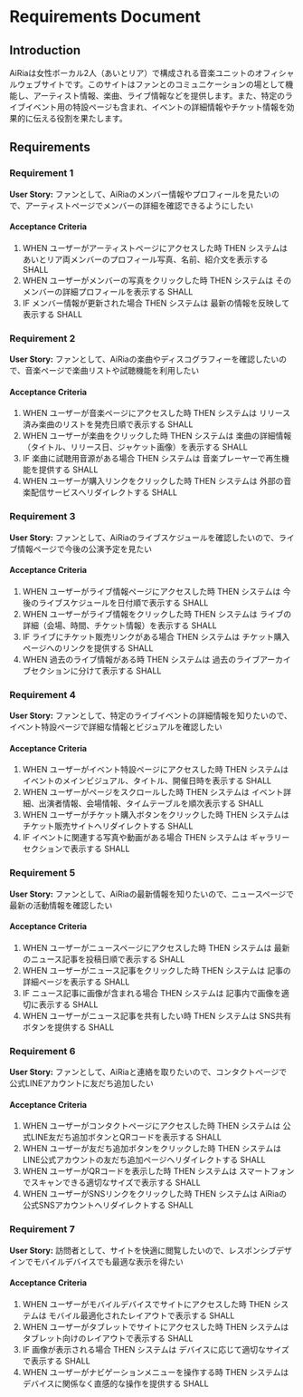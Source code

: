 # Requirements Document

## Introduction

AiRiaは女性ボーカル2人（あいとリア）で構成される音楽ユニットのオフィシャルウェブサイトです。このサイトはファンとのコミュニケーションの場として機能し、アーティスト情報、楽曲、ライブ情報などを提供します。また、特定のライブイベント用の特設ページも含まれ、イベントの詳細情報やチケット情報を効果的に伝える役割を果たします。

## Requirements

### Requirement 1

**User Story:** ファンとして、AiRiaのメンバー情報やプロフィールを見たいので、アーティストページでメンバーの詳細を確認できるようにしたい

#### Acceptance Criteria

1. WHEN ユーザーがアーティストページにアクセスした時 THEN システムは あいとリア両メンバーのプロフィール写真、名前、紹介文を表示する SHALL
2. WHEN ユーザーがメンバーの写真をクリックした時 THEN システムは そのメンバーの詳細プロフィールを表示する SHALL
3. IF メンバー情報が更新された場合 THEN システムは 最新の情報を反映して表示する SHALL

### Requirement 2

**User Story:** ファンとして、AiRiaの楽曲やディスコグラフィーを確認したいので、音楽ページで楽曲リストや試聴機能を利用したい

#### Acceptance Criteria

1. WHEN ユーザーが音楽ページにアクセスした時 THEN システムは リリース済み楽曲のリストを発売日順で表示する SHALL
2. WHEN ユーザーが楽曲をクリックした時 THEN システムは 楽曲の詳細情報（タイトル、リリース日、ジャケット画像）を表示する SHALL
3. IF 楽曲に試聴用音源がある場合 THEN システムは 音楽プレーヤーで再生機能を提供する SHALL
4. WHEN ユーザーが購入リンクをクリックした時 THEN システムは 外部の音楽配信サービスへリダイレクトする SHALL

### Requirement 3

**User Story:** ファンとして、AiRiaのライブスケジュールを確認したいので、ライブ情報ページで今後の公演予定を見たい

#### Acceptance Criteria

1. WHEN ユーザーがライブ情報ページにアクセスした時 THEN システムは 今後のライブスケジュールを日付順で表示する SHALL
2. WHEN ユーザーがライブ情報をクリックした時 THEN システムは ライブの詳細（会場、時間、チケット情報）を表示する SHALL
3. IF ライブにチケット販売リンクがある場合 THEN システムは チケット購入ページへのリンクを提供する SHALL
4. WHEN 過去のライブ情報がある時 THEN システムは 過去のライブアーカイブセクションに分けて表示する SHALL

### Requirement 4

**User Story:** ファンとして、特定のライブイベントの詳細情報を知りたいので、イベント特設ページで詳細な情報とビジュアルを確認したい

#### Acceptance Criteria

1. WHEN ユーザーがイベント特設ページにアクセスした時 THEN システムは イベントのメインビジュアル、タイトル、開催日時を表示する SHALL
2. WHEN ユーザーがページをスクロールした時 THEN システムは イベント詳細、出演者情報、会場情報、タイムテーブルを順次表示する SHALL
3. WHEN ユーザーがチケット購入ボタンをクリックした時 THEN システムは チケット販売サイトへリダイレクトする SHALL
4. IF イベントに関連する写真や動画がある場合 THEN システムは ギャラリーセクションで表示する SHALL

### Requirement 5

**User Story:** ファンとして、AiRiaの最新情報を知りたいので、ニュースページで最新の活動情報を確認したい

#### Acceptance Criteria

1. WHEN ユーザーがニュースページにアクセスした時 THEN システムは 最新のニュース記事を投稿日順で表示する SHALL
2. WHEN ユーザーがニュース記事をクリックした時 THEN システムは 記事の詳細ページを表示する SHALL
3. IF ニュース記事に画像が含まれる場合 THEN システムは 記事内で画像を適切に表示する SHALL
4. WHEN ユーザーがニュース記事を共有したい時 THEN システムは SNS共有ボタンを提供する SHALL

### Requirement 6

**User Story:** ファンとして、AiRiaと連絡を取りたいので、コンタクトページで公式LINEアカウントに友だち追加したい

#### Acceptance Criteria

1. WHEN ユーザーがコンタクトページにアクセスした時 THEN システムは 公式LINE友だち追加ボタンとQRコードを表示する SHALL
2. WHEN ユーザーが友だち追加ボタンをクリックした時 THEN システムは LINE公式アカウントの友だち追加ページへリダイレクトする SHALL
3. WHEN ユーザーがQRコードを表示した時 THEN システムは スマートフォンでスキャンできる適切なサイズで表示する SHALL
4. WHEN ユーザーがSNSリンクをクリックした時 THEN システムは AiRiaの公式SNSアカウントへリダイレクトする SHALL

### Requirement 7

**User Story:** 訪問者として、サイトを快適に閲覧したいので、レスポンシブデザインでモバイルデバイスでも最適な表示を得たい

#### Acceptance Criteria

1. WHEN ユーザーがモバイルデバイスでサイトにアクセスした時 THEN システムは モバイル最適化されたレイアウトで表示する SHALL
2. WHEN ユーザーがタブレットでサイトにアクセスした時 THEN システムは タブレット向けのレイアウトで表示する SHALL
3. IF 画像が表示される場合 THEN システムは デバイスに応じて適切なサイズで表示する SHALL
4. WHEN ユーザーがナビゲーションメニューを操作する時 THEN システムは デバイスに関係なく直感的な操作を提供する SHALL